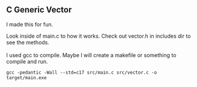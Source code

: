 ## C Generic Vector
I made this for fun. 

Look inside of main.c to how it works. Check out vector.h in includes dir to see the methods.
<br>
<br>
I used gcc to compile. Maybe I will create a makefile or something to compile and run. 

```
gcc -pedantic -Wall --std=c17 src/main.c src/vector.c -o target/main.exe
```
